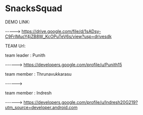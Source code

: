 # SnacksSquad

DEMO LINK:

-----> https://drive.google.com/file/d/1sADsy-C9FrIMucY4jZB8W_KcOPuTeV6s/view?usp=drivesdk

TEAM Url:

team leader : Punith

------> https://developers.google.com/profile/u/Punith15

team member : Thrunavukkarasu

------>

team member : Indresh

------> https://developers.google.com/profile/u/Indresh20G219?utm_source=developer.android.com

